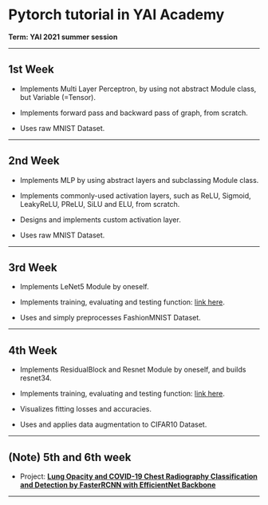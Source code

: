 # Pytorch tutorial in YAI Academy

**Term: YAI 2021 summer session**

---

## 1st Week

* Implements Multi Layer Perceptron, by using not abstract Module class, but Variable (=Tensor).

* Implements forward pass and backward pass of graph, from scratch.

* Uses raw MNIST Dataset.

---

## 2nd Week

* Implements MLP by using abstract layers and subclassing Module class.

* Implements commonly-used activation layers, such as ReLU, Sigmoid, LeakyReLU, PReLU, SiLU and ELU, from scratch.

* Designs and implements custom activation layer.

* Uses raw MNIST Dataset.

---

## 3rd Week

* Implements LeNet5 Module by oneself.

* Implements training, evaluating and testing function: [link here][easyrun].

* Uses and simply preprocesses FashionMNIST Dataset.

---

## 4th Week

* Implements ResidualBlock and Resnet Module by oneself, and builds resnet34.

* Implements training, evaluating and testing function: [link here][easyrun].

* Visualizes fitting losses and accuracies.

* Uses and applies data augmentation to CIFAR10 Dataset.

---

## (Note) 5th and 6th week

* Project: **[Lung Opacity and COVID-19 Chest Radiography Classification and Detection by FasterRCNN with EfficientNet Backbone][project]**

---

[easyrun]: https://github.com/kdha0727/easyrun-pytorch
[project]: https://github.com/kdha0727/lung-opacity-and-covid-chest-x-ray-detection
